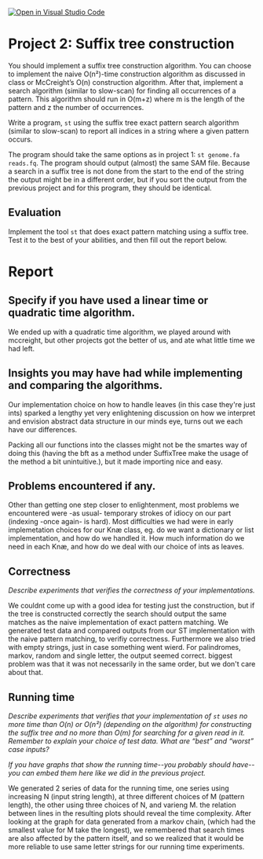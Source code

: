 [![Open in Visual Studio Code](https://classroom.github.com/assets/open-in-vscode-c66648af7eb3fe8bc4f294546bfd86ef473780cde1dea487d3c4ff354943c9ae.svg)](https://classroom.github.com/online_ide?assignment_repo_id=8783214&assignment_repo_type=AssignmentRepo)
# Project 2: Suffix tree construction

You should implement a suffix tree construction algorithm. You can choose to implement the naive O(n²)-time construction algorithm as discussed in class or McCreight’s O(n) construction algorithm. After that, implement a search algorithm (similar to slow-scan) for finding all occurrences of a pattern. This algorithm should run in O(m+z) where m is the length of the pattern and z the number of occurrences.

Write a program, `st` using the suffix tree exact pattern search algorithm (similar to slow-scan) to report all indices in a string where a given pattern occurs. 

The program should take the same options as in project 1: `st genome.fa reads.fq`. The program should output (almost) the same SAM file. Because a search in a suffix tree is not done from the start to the end of the string the output might be in a different order, but if you sort the output from the previous project and for this program, they should be identical.

## Evaluation

Implement the tool `st` that does exact pattern matching using a suffix tree. Test it to the best of your abilities, and then fill out the report below.

# Report

## Specify if you have used a linear time or quadratic time algorithm.
We ended up with a quadratic time algorithm, we played around with mccreight, but other projects got the better of us, and ate what little time we had left.

## Insights you may have had while implementing and comparing the algorithms.
Our implementation choice on how to handle leaves (in this case they're just ints) sparked a lengthy yet very enlightening discussion on how we interpret and envision abstract data structure in our minds eye, turns out we each have our differences.  

Packing all our functions into the classes might not be the smartes way of doing this (having the bft as a method under SuffixTree make the usage of the method a bit unintuitive.), but it made importing nice and easy.

## Problems encountered if any.
Other than getting one step closer to enlightenment, most problems we encountered were -as usual- temporary strokes of idiocy on our part (indexing -once again- is hard).
Most difficulties we had were in early implemetation choices for our Knæ class, eg. do we want a dictionary or list implementation, and how do we handled it. How much information do we need in each Knæ, and how do we deal with our choice of ints as leaves. 

## Correctness

*Describe experiments that verifies the correctness of your implementations.*

We couldnt come up with a good idea for testing just the construction, but if the tree is constructed correctly the search should output the same matches as the naive implementation of exact pattern matching. 
We generated test data and compared outputs from our ST implementation with the naive pattern matching, to verifiy correctness. Furthermore we also tried with empty strings, just in case something went wierd. For palindromes, markov, random and single letter, the output seemed correct. biggest problem was that it was not necessarily in the same order, but we don't care about that.


## Running time

*Describe experiments that verifies that your implementation of `st` uses no more time than O(n) or O(n²) (depending on the algorithm) for constructing the suffix tree and no more than O(m) for searching for a given read in it. Remember to explain your choice of test data. What are “best” and “worst” case inputs?*

*If you have graphs that show the running time--you probably should have--you can embed them here like we did in the previous project.*

We generated 2 series of data for the running time, one series using increasing N (input string length), at three different choices of M (pattern length), the other using three choices of N, and varieng M. the relation between lines in the resulting plots should reveal the time complexity.
After looking at the graph for data generated from a markov chain, (which had the smallest value for M take the longest), we remembered that search times are also affected by the pattern itself, and so we realized that it would be more reliable to use same letter strings for our running time experiments. 
